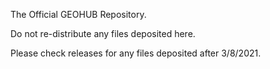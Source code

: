 The Official GEOHUB Repository.

Do not re-distribute any files deposited here.

Please check releases for any files deposited after 3/8/2021.
